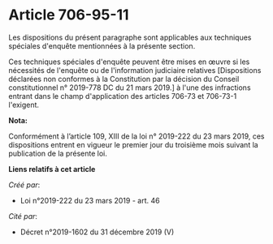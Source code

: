 # Article 706-95-11

Les dispositions du présent paragraphe sont applicables aux techniques spéciales d'enquête mentionnées à la présente section.

Ces techniques spéciales d'enquête peuvent être mises en œuvre si les nécessités de l'enquête ou de l'information judiciaire
relatives [Dispositions déclarées non conformes à la Constitution par la décision du Conseil constitutionnel n° 2019-778 DC
du 21 mars 2019.] à l'une des infractions entrant dans le champ d'application des articles 706-73 et 706-73-1 l'exigent.

**Nota:**

Conformément à l’article 109, XIII de la loi n° 2019-222 du 23 mars 2019, ces dispositions entrent en vigueur le premier jour
du troisième mois suivant la publication de la présente loi.

**Liens relatifs à cet article**

_Créé par_:

  - Loi n°2019-222 du 23 mars 2019 - art. 46

_Cité par_:

  - Décret n°2019-1602 du 31 décembre 2019 (V)
